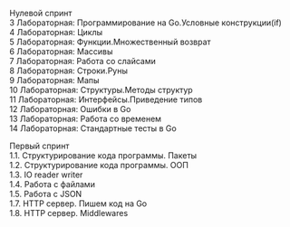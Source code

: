 Нулевой спринт <br />
3 Лабораторная: Программирование на Go.Условные конструкции(if)<br />
4 Лабораторная: Циклы<br />
5 Лабораторная: Функции.Множественный возврат<br />
6 Лабораторная: Массивы<br />
7 Лабораторная: Работа со слайсами<br />
8 Лабораторная: Строки.Руны<br />
9 Лабораторная: Мапы<br />
10 Лабораторная: Структуры.Методы структур<br />
11 Лабораторная: Интерфейсы.Приведение типов<br />
12 Лабораторная: Ошибки в Go<br />
13 Лабораторная: Работа со временем<br />
14 Лабораторная: Стандартные тесты в Go

Первый спринт <br />
1.1. Структурирование кода программы. Пакеты<br />
1.2. Структурирование кода программы. ООП<br />
1.3. IO reader writer <br />
1.4. Работа с файлами <br />
1.5. Работа с JSON <br />
1.7. HTTP сервер. Пишем код на Go<br />
1.8. HTTP сервер. Middlewares
